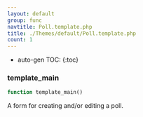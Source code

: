 ```yaml
---
layout: default
group: func
navtitle: Poll.template.php
title: ./Themes/default/Poll.template.php
count: 1
---
```

* auto-gen TOC:
{:toc}
### template_main

```php
function template_main()
```
A form for creating and/or editing a poll.



